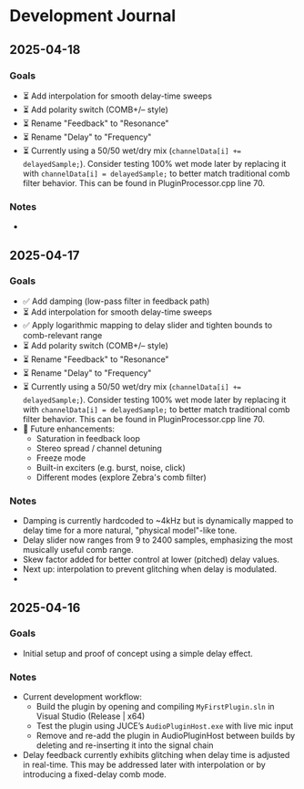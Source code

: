 # Development Journal

## 2025-04-18

### Goals
- ⏳ Add interpolation for smooth delay-time sweeps
- ⏳ Add polarity switch (COMB+/– style)
- ⏳ Rename "Feedback" to "Resonance"
- ⏳ Rename "Delay" to "Frequency"
- ⏳ Currently using a 50/50 wet/dry mix (`channelData[i] += delayedSample;`). Consider testing 100% wet mode later by replacing it with `channelData[i] = delayedSample;` to better match traditional comb filter behavior. This can be found in PluginProcessor.cpp line 70.

### Notes
-


## 2025-04-17

### Goals
- ✅ Add damping (low-pass filter in feedback path)
- ⏳ Add interpolation for smooth delay-time sweeps
- ✅ Apply logarithmic mapping to delay slider and tighten bounds to comb-relevant range
- ⏳ Add polarity switch (COMB+/– style)
- ⏳ Rename "Feedback" to "Resonance"
- ⏳ Rename "Delay" to "Frequency"
- ⏳ Currently using a 50/50 wet/dry mix (`channelData[i] += delayedSample;`). Consider testing 100% wet mode later by replacing it with `channelData[i] = delayedSample;` to better match traditional comb filter behavior. This can be found in PluginProcessor.cpp line 70.
- 🧠 Future enhancements:
  - Saturation in feedback loop
  - Stereo spread / channel detuning
  - Freeze mode
  - Built-in exciters (e.g. burst, noise, click)
  - Different modes (explore Zebra's comb filter)

### Notes
- Damping is currently hardcoded to ~4kHz but is dynamically mapped to delay time for a more natural, "physical model"-like tone.
- Delay slider now ranges from 9 to 2400 samples, emphasizing the most musically useful comb range.
- Skew factor added for better control at lower (pitched) delay values.
- Next up: interpolation to prevent glitching when delay is modulated.
-


## 2025-04-16

### Goals
- Initial setup and proof of concept using a simple delay effect.

### Notes
- Current development workflow:
  - Build the plugin by opening and compiling `MyFirstPlugin.sln` in Visual Studio (Release | x64)
  - Test the plugin using JUCE’s `AudioPluginHost.exe` with live mic input
  - Remove and re-add the plugin in AudioPluginHost between builds by deleting and re-inserting it into the signal chain
- Delay feedback currently exhibits glitching when delay time is adjusted in real-time. This may be addressed later with interpolation or by introducing a fixed-delay comb mode.
